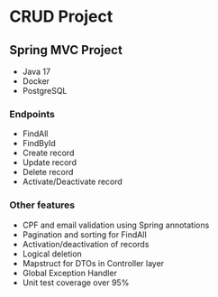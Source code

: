 # CRUD Project

## Spring MVC Project
- Java 17
- Docker
- PostgreSQL

### Endpoints
- FindAll
- FindById
- Create record
- Update record
- Delete record
- Activate/Deactivate record

### Other features
- CPF and email validation using Spring annotations
- Pagination and sorting for FindAll
- Activation/deactivation of records
- Logical deletion
- Mapstruct for DTOs in Controller layer
- Global Exception Handler
- Unit test coverage over 95%